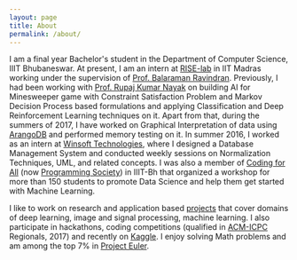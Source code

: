```yaml
---
layout: page
title: About
permalink: /about/
---
```


I am a final year Bachelor's student in the Department of Computer Science, IIIT Bhubaneswar. At present, I am an intern at [RISE-lab](http://rise.cse.iitm.ac.in) in IIT Madras working under the supervision of [Prof. Balaraman Ravindran](http://www.cse.iitm.ac.in/~ravi/). Previously, I had been working with [Prof. Rupaj Kumar Nayak](https://sites.google.com/a/iiit-bh.ac.in/r-k-nayak/) on building AI for Minesweeper game with Constraint Satisfaction Problem and Markov Decision Process based formulations and applying Classification and Deep Reinforcement Learning techniques on it. Apart from that, during the summers of 2017, I have worked on Graphical Interpretation of data using [ArangoDB](goo.gl/wWLbmV) and performed memory testing on it. In summer 2016, I worked as an intern at [Winsoft Technologies](http://www.winsoftech.com/), where I designed a Database Management System and conducted weekly sessions on Normalization Techniques, UML, and related concepts. I was also a member of [Coding for All](https://www.facebook.com/C4AIIITBH/) (now [Programming Society](https://www.facebook.com/psocietyiiitbh)) in IIIT-Bh that organized a workshop for more than 150 students to promote Data Science and help them get started with Machine Learning.

I like to work on research and application based [projects](/projects/) that cover domains of deep learning, image and signal processing, machine learning. I also participate in hackathons, coding competitions (qualified in [ACM-ICPC ](http://acm.iitkgp.ac.in/)Regionals, 2017) and recently on [Kaggle](https://www.kaggle.com/pranshu2). I enjoy solving Math problems and am among the top 7% in [Project Euler](https://projecteuler.net/). 
